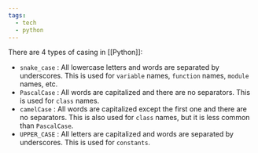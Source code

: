 ```yaml
---
tags:
  - tech
  - python
---
```

There are 4 types of casing in [[Python]]:
- `snake_case` : All lowercase letters and words are separated by underscores. This is used for `variable` names, `function` names, `module` names, etc.
- `PascalCase` : All words are capitalized and there are no separators. This is used for `class` names.
- `camelCase` : All words are capitalized except the first one and there are no separators. This is also used for `class` names, but it is less common than `PascalCase`.
- `UPPER_CASE` : All letters are capitalized and words are separated by underscores. This is used for `constants`.